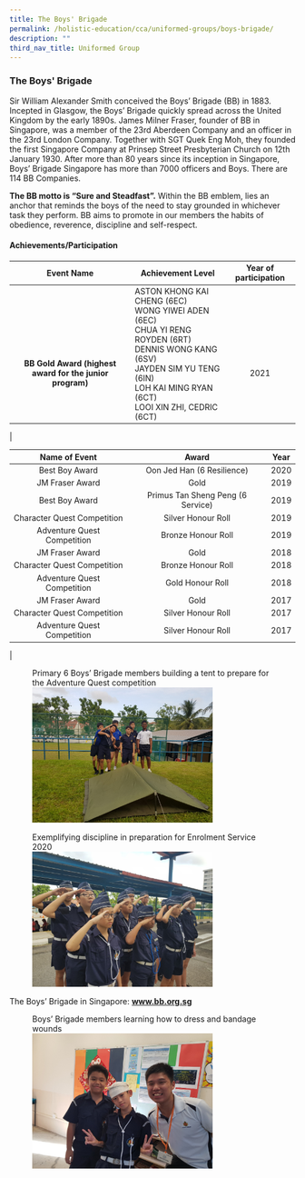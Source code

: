```yaml
---
title: The Boys' Brigade
permalink: /holistic-education/cca/uniformed-groups/boys-brigade/
description: ""
third_nav_title: Uniformed Group
---
```

### **The Boys' Brigade**

Sir William Alexander Smith conceived the Boys’ Brigade (BB) in 1883. Incepted in Glasgow, the Boys’ Brigade quickly spread across the United Kingdom by the early 1890s. James Milner Fraser, founder of BB in Singapore, was a member of the 23rd Aberdeen Company and an officer in the 23rd London Company. Together with SGT Quek Eng Moh, they founded the first Singapore Company at Prinsep Street Presbyterian Church on 12th January 1930. After more than 80 years since its inception in Singapore, Boys’ Brigade Singapore has more than 7000 officers and Boys. There are 114 BB Companies.

**The BB motto is “Sure and Steadfast”.** Within the BB emblem, lies an anchor that reminds the boys of the need to stay grounded in whichever task they perform. BB aims to promote in our members the habits of obedience, reverence, discipline and self-respect.

#### **Achievements/Participation**

| Event Name | Achievement Level  | Year of participation |
|:---:|---|:---:|
|<br><br><br><br> **BB Gold Award (highest award for the junior program)**   | ASTON KHONG KAI CHENG (6EC)<br> WONG YIWEI ADEN (6EC)<br> CHUA YI RENG ROYDEN (6RT)<br> DENNIS WONG KANG (6SV) <br>JAYDEN SIM YU TENG (6IN) <br>LOH KAI MING RYAN (6CT)<br> LOOI XIN ZHI, CEDRIC (6CT)  | <br><br><br><br>2021 |
|

|  Name of Event |  Award |  Year   |
|:---:|:---:|:---:|
| Best Boy Award | Oon Jed Han (6 Resilience)   | 2020 |
| JM Fraser Award | Gold  |  2019   |
| Best Boy Award | Primus Tan Sheng Peng (6 Service) |  2019   |
| Character Quest Competition | Silver Honour Roll | 2019 |
| Adventure Quest Competition | Bronze Honour Roll   | 2019 |
| JM Fraser Award | Gold | 2018 |
| Character Quest Competition | Bronze Honour Roll | 2018 |
| Adventure Quest Competition | Gold Honour Roll | 2018 |
| JM Fraser Award | Gold | 2017 |
| Character Quest Competition | Silver Honour Roll | 2017 |
| Adventure Quest Competition | Silver Honour Roll | 2017 |
|

<figure>
<figcaption> Primary 6 Boys’ Brigade members building a tent to prepare for the Adventure Quest competition
 </figcaption>	
<img src="/images/bb1.png" style="width:75%">
</figure>

<figure>
<figcaption> Exemplifying discipline in preparation for Enrolment Service 2020
 </figcaption>	
<img src="/images/bb2.png" style="width:75%">
</figure>

The Boys’ Brigade in Singapore: **www.bb.org.sg**

<figure>
<figcaption> Boys’ Brigade members learning how to dress and bandage wounds
 </figcaption>	
<img src="/images/bb3.png" style="width:75%">
</figure>